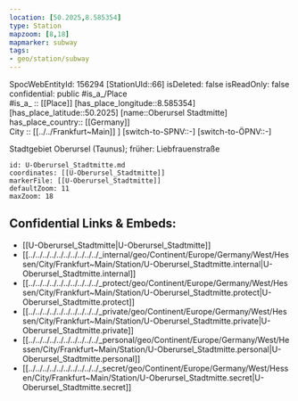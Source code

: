 ```yaml
---
location: [50.2025,8.585354] 
type: Station 
mapzoom: [8,18] 
mapmarker: subway 
tags:
- geo/station/subway
---
```

SpocWebEntityId: 156294
[StationUId::66] 
isDeleted: false
isReadOnly: false
confidential: public
#is_a_/Place  
#is_a_ :: [[Place]] 
[has_place_longitude::8.585354] 
[has_place_latitude::50.2025] 
[name::Oberursel Stadtmitte] 
has_place_country:: [[Germany]]  
City :: [[../../Frankfurt~Main]] ] 
[switch-to-SPNV::-] 
[switch-to-ÖPNV::-] 

Stadtgebiet Oberursel (Taunus); früher: Liebfrauenstraße

```leaflet
id: U-Oberursel_Stadtmitte.md
coordinates: [[U-Oberursel_Stadtmitte]] 
markerFile: [[U-Oberursel_Stadtmitte]] 
defaultZoom: 11 
maxZoom: 18
```


## Confidential Links & Embeds: 
- [[U-Oberursel_Stadtmitte|U-Oberursel_Stadtmitte]] 
- [[../../../../../../../../../../_internal/geo/Continent/Europe/Germany/West/Hessen/City/Frankfurt~Main/Station/U-Oberursel_Stadtmitte.internal|U-Oberursel_Stadtmitte.internal]] 
- [[../../../../../../../../../../_protect/geo/Continent/Europe/Germany/West/Hessen/City/Frankfurt~Main/Station/U-Oberursel_Stadtmitte.protect|U-Oberursel_Stadtmitte.protect]] 
- [[../../../../../../../../../../_private/geo/Continent/Europe/Germany/West/Hessen/City/Frankfurt~Main/Station/U-Oberursel_Stadtmitte.private|U-Oberursel_Stadtmitte.private]] 
- [[../../../../../../../../../../_personal/geo/Continent/Europe/Germany/West/Hessen/City/Frankfurt~Main/Station/U-Oberursel_Stadtmitte.personal|U-Oberursel_Stadtmitte.personal]] 
- [[../../../../../../../../../../_secret/geo/Continent/Europe/Germany/West/Hessen/City/Frankfurt~Main/Station/U-Oberursel_Stadtmitte.secret|U-Oberursel_Stadtmitte.secret]] 
